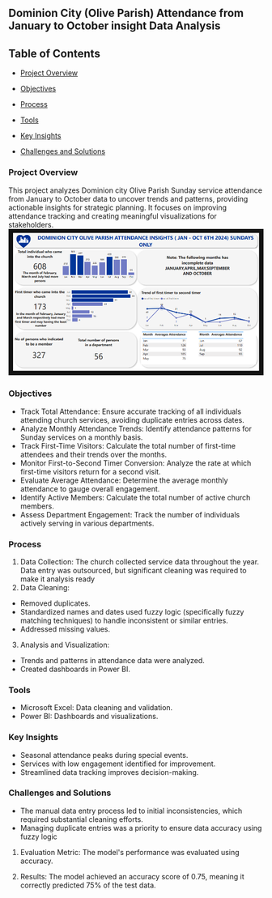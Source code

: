 ## Dominion City (Olive Parish) Attendance from January to October insight Data Analysis

## Table of Contents
- [Project Overview](#project-overview)

- [Objectives](#objectives)
 
- [Process](#process)

- [Tools](#tools)

- [Key Insights](#key-insights)

- [Challenges and Solutions](#challenges-and-solutions)




### Project Overview
This project analyzes Dominion city Olive Parish Sunday service attendance from January to October data to uncover trends and patterns, providing actionable insights for strategic planning. It focuses on improving attendance tracking and creating meaningful visualizations for stakeholders.
![DAshboard](https://github.com/Uchenna-eucharia/dc-pro-webscrapping/blob/main/original.png) 

### Objectives
-	Track Total Attendance: Ensure accurate tracking of all individuals attending church services, avoiding duplicate entries across dates.
-	Analyze Monthly Attendance Trends: Identify attendance patterns for Sunday services on a monthly basis.
-	Track First-Time Visitors: Calculate the total number of first-time attendees and their trends over the months.
-	Monitor First-to-Second Timer Conversion: Analyze the rate at which first-time visitors return for a second visit.
-	Evaluate Average Attendance: Determine the average monthly attendance to gauge overall engagement.
-	Identify Active Members: Calculate the total number of active church members.
-	Assess Department Engagement: Track the number of individuals actively serving in various departments.

### Process
1.	Data Collection: The church collected service data throughout the year. Data entry was outsourced, but significant cleaning was required to make it analysis ready
2.	Data Cleaning:
-  Removed duplicates.
- Standardized names and dates used fuzzy logic (specifically fuzzy matching techniques) to handle inconsistent or similar entries.
-	Addressed missing values.
3.	Analysis and Visualization:
-	Trends and patterns in attendance data were analyzed.
-	Created dashboards in Power BI.

### Tools
- Microsoft Excel: Data cleaning and validation.
- Power BI: Dashboards and visualizations.

### Key Insights
-	Seasonal attendance peaks during special events.
-	Services with low engagement identified for improvement.
-	Streamlined data tracking improves decision-making.


### Challenges and Solutions
-	The manual data entry process led to initial inconsistencies, which required substantial cleaning efforts.
-	Managing duplicate entries was a priority to ensure data accuracy using fuzzy logic




1. Evaluation Metric: The model's performance was evaluated using accuracy.

2. Results: The model achieved an accuracy score of 0.75, meaning it correctly predicted 75% of the test data.

